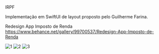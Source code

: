 IRPF

Implementação em SwiftUI de layout proposto pelo Guilherme Farina.

Redesign App Imposto de Renda
https://www.behance.net/gallery/99700537/Redesign-App-Imposto-de-Renda

![1](https://user-images.githubusercontent.com/16376748/88340181-bc915280-cd11-11ea-8fa5-87320cfe1085.png)
![2](https://user-images.githubusercontent.com/16376748/88340186-bef3ac80-cd11-11ea-9c27-3d0a54c84f30.png)
![3](https://user-images.githubusercontent.com/16376748/88340188-bf8c4300-cd11-11ea-880c-de9925e12785.png)
